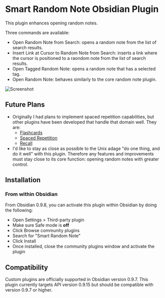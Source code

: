 # Smart Random Note Obsidian Plugin

This plugin enhances opening random notes.

Three commands are available:

-   Open Random Note from Search: opens a random note from the list of search results.
-   Insert Link at Cursor to Random Note from Search: inserts a link where the cursor is positioned to a raondom note from the list of search results.
-   Open Tagged Random Note: opens a random note that has a selected tag.
-   Open Random Note: behaves similarly to the core random note plugin.

![Screenshot](https://raw.githubusercontent.com/erichalldev/obsidian-smart-random-note/master/screenshot.gif)

## Future Plans

-   Originally I had plans to implement spaced repetition capabilities, but other plugins have been developed that handle that domain well. They are:
    -   [Flashcards](https://github.com/reuseman/flashcards-obsidian)
    -   [Spaced Repetition](https://github.com/st3v3nmw/obsidian-spaced-repetition)
    -   [Recall](https://github.com/martin-jw/obsidian-recall)
-   I'd like to stay as close as possible to the Unix adage "do one thing, and do it well" with this plugin. Therefore any features and improvements must stay close to its core function: opening random notes with greater control.

## Installation

### From within Obsidian

From Obsidian 0.9.8, you can activate this plugin within Obsidian by doing the following:

-   Open Settings > Third-party plugin
-   Make sure Safe mode is **off**
-   Click Browse community plugins
-   Search for "Smart Random Note"
-   Click Install
-   Once installed, close the community plugins window and activate the plugin

## Compatibility

Custom plugins are officially supported in Obsidian version 0.9.7. This plugin currently targets API version 0.9.15 but should be compatible with version 0.9.7 or higher.